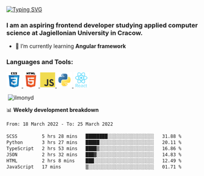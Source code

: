 [![Typing SVG](https://readme-typing-svg.herokuapp.com?color=%23e07a5f&size=40&center=false&vCenter=true&multiline=true&width=900&height=70&lines=Hi%2C+my+name+is+Oleg)](https://git.io/typing-svg)

<h3>
  I am an aspiring frontend developer studying applied computer science at Jagiellonian University in Cracow.</h3>

- 🌱 I’m currently learning **Angular framework**

<p align="left">
</p>


<h3 align="left">Languages and Tools:</h3>
<p align="left"> <a href="https://www.w3schools.com/css/" target="_blank" rel="noreferrer"> <img src="https://raw.githubusercontent.com/devicons/devicon/master/icons/css3/css3-original-wordmark.svg" alt="css3" width="40" height="40"/> </a> <a href="https://www.w3.org/html/" target="_blank" rel="noreferrer"> <img src="https://raw.githubusercontent.com/devicons/devicon/master/icons/html5/html5-original-wordmark.svg" alt="html5" width="40" height="40"/> </a> <a href="https://developer.mozilla.org/en-US/docs/Web/JavaScript" target="_blank" rel="noreferrer"> <img src="https://raw.githubusercontent.com/devicons/devicon/master/icons/javascript/javascript-original.svg" alt="javascript" width="40" height="40"/> </a> <a href="https://www.python.org" target="_blank" rel="noreferrer"> <img src="https://raw.githubusercontent.com/devicons/devicon/master/icons/python/python-original.svg" alt="python" width="40" height="40"/> </a> <a href="https://reactjs.org/" target="_blank" rel="noreferrer"> <img src="https://raw.githubusercontent.com/devicons/devicon/master/icons/react/react-original-wordmark.svg" alt="react" width="40" height="40"/> </a> </p>

<p>&nbsp;<img align="center" src="https://github-readme-stats.vercel.app/api?username=ilmonyd&show_icons=true&theme=calm&locale=en" alt="ilmonyd" /></p>


📊 **Weekly development breakdown**
<!--START_SECTION:waka-->

```text
From: 18 March 2022 - To: 25 March 2022

SCSS         5 hrs 28 mins   ████████░░░░░░░░░░░░░░░░░   31.88 %
Python       3 hrs 27 mins   █████░░░░░░░░░░░░░░░░░░░░   20.11 %
TypeScript   2 hrs 53 mins   ████▒░░░░░░░░░░░░░░░░░░░░   16.86 %
JSON         2 hrs 32 mins   ███▓░░░░░░░░░░░░░░░░░░░░░   14.83 %
HTML         2 hrs 8 mins    ███░░░░░░░░░░░░░░░░░░░░░░   12.49 %
JavaScript   17 mins         ▒░░░░░░░░░░░░░░░░░░░░░░░░   01.71 %
```

<!--END_SECTION:waka-->
